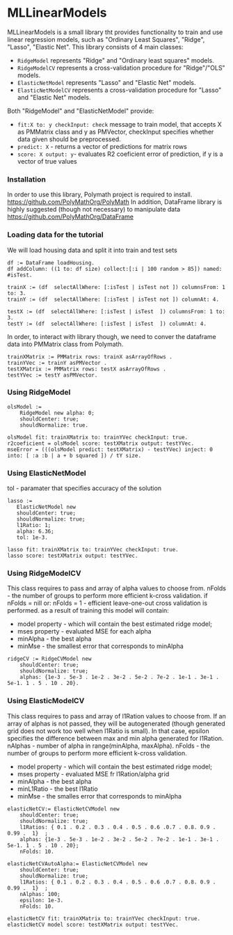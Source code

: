 # MLLinearModels

MLLinearModels is a small library tht provides functionality to train and use linear regression models, such as "Ordinary Least Squares", "Ridge", "Lasso", "Elastic Net".
This library consists of 4 main classes: 
* `RidgeModel` represents "Ridge" and "Ordinary least squares" models.
* `RidgeModelCV` represents a cross-validation procedure for "Ridge"/"OLS" models.
* `ElasticNetModel` represents "Lasso" and "Elastic Net" models.
* `ElasticNetModelCV` represents a cross-validation procedure for "Lasso" and "Elastic Net" models.

Both "RidgeModel" and "ElasticNetModel" provide:
* `fit:X to: y checkInput: check` message to train model, that accepts X as PMMatrix class and y as PMVector, checkInput specifies whether data given should be preprocessed.
* `predict: X` - returns a vector of predictions for matrix rows
* `score: X output: y`- evaluates R2 coeficient error of prediction, if y is a vector of true values

### Installation
In order to use this library, Polymath project is required to install. https://github.com/PolyMathOrg/PolyMath
In addition, DataFrame library is highly suggested (though not necessary) to manipulate data https://github.com/PolyMathOrg/DataFrame

### Loading data for the tutorial
We will load housing data and split it into train and test sets
```smalltalk
df := DataFrame loadHousing.
df addColumn: ((1 to: df size) collect:[:i | 100 random > 85]) named: #isTest.
 
trainX := (df  selectAllWhere: [:isTest | isTest not ]) columnsFrom: 1 to: 3.
trainY := (df  selectAllWhere: [:isTest | isTest not ]) columnAt: 4.
 
testX := (df  selectAllWhere: [:isTest | isTest  ]) columnsFrom: 1 to: 3.
testY := (df  selectAllWhere: [:isTest | isTest  ]) columnAt: 4.
```
In order, to interact with library though, we need to conver the dataframe data into PMMatrix class from Polymath.
```smalltalk
trainXMatrix := PMMatrix rows: trainX asArrayOfRows .
trainYVec := trainY asPMVector .
testXMatrix := PMMatrix rows: testX asArrayOfRows .
testYVec := testY asPMVector.
```
### Using RidgeModel
```smalltalk
olsModel :=
    RidgeModel new alpha: 0;
    shouldCenter: true;
    shouldNormalize: true.
 
olsModel fit: trainXMatrix to: trainYVec checkInput: true.
r2coeficient = olsModel score: testXMatrix output: testYVec.
mseError = (((olsModel predict: testXMatrix) - testYVec) inject: 0 into: [ :a :b | a + b squared ]) / tY size.
```

### Using ElasticNetModel
tol - paramater that specifies accuracy of the solution
```smalltalk
lasso := 
   ElasticNetModel new 
   shouldCenter: true;
   shouldNormalize: true;
   l1Ratio: 1;
   alpha: 6.36;
   tol: 1e-3.
   
lasso fit: trainXMatrix to: trainYVec checkInput: true.
lasso score: testXMatrix output: testYVec.
```
### Using RidgeModelCV
This class requires to pass and array of alpha values to choose from. 
nFolds - the number of groups to perform more efficient k-cross validation. 
if nFolds = nill or: nFolds = 1 - efficient leave-one-out cross validation is performed.
as a result of training this model will contain:
* model property - which will contain the best estimated ridge model;
* mses property - evaluated MSE for each alpha
* minAlpha - the best alpha 
* minMse - the smallest error that corresponds to minAlpha 
```smalltalk
ridgeCV := RidgeCVModel new
    shouldCenter: true;
    shouldNormalize: true;
    alphas: {1e-3 . 5e-3 . 1e-2 . 3e-2 . 5e-2 . 7e-2 . 1e-1 . 3e-1 .  5e-1. 1 . 5 . 10 . 20}.
```
    
### Using ElasticModelCV
This class requires to pass and array of l1Ration values to choose from.
If an array of alphas is not passed, they will be autogenerated (though generated grid does not work too well when l1Ratio is small).
In that case, epsilon specifies the difference between max and min alpha generated for l1Ration. 
nAlphas - number of alpha in range(minAlpha, maxAlpha).
nFolds - the number of groups to perform more efficient k-cross validation. 
* model property - which will contain the best estimated ridge model;
* mses property - evaluated MSE fr l1Ration/alpha grid
* minAlpha - the best alpha 
* minL1Ratio - the best l1Ratio
* minMse - the smalles error that corresponds to minAlpha 
```smalltalk
elasticNetCV:= ElasticNetCVModel new
    shouldCenter: true;
    shouldNormalize: true;
    l1Ratios: { 0.1 . 0.2 . 0.3 . 0.4 . 0.5 . 0.6 .0.7 . 0.8. 0.9 . 0.99 .  1}  ;
    alphas: {1e-3 . 5e-3 . 1e-2 . 3e-2 . 5e-2 . 7e-2 . 1e-1 . 3e-1 .  5e-1. 1 . 5 . 10 . 20};
    nFolds: 10.
    
elasticNetCVAutoAlpha:= ElasticNetCVModel new
    shouldCenter: true;
    shouldNormalize: true;
    l1Ratios: { 0.1 . 0.2 . 0.3 . 0.4 . 0.5 . 0.6 .0.7 . 0.8. 0.9 . 0.99 .  1}  ;
    nAlphas: 100;
    epsilon: 1e-3.
    nFolds: 10.  
    
elasticNetCV fit: trainXMatrix to: trainYVec checkInput: true.
elasticNetCV model score: testXMatrix output: testYVec.
```
